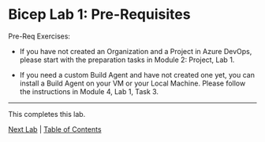 # Bicep Lab 1: Pre-Requisites

Pre-Req Exercises:

* If you have not created an Organization and a Project in Azure DevOps, please start with the preparation tasks in Module 2: Project, Lab 1.

* If you need a custom Build Agent and have not created one yet, you can install a Build Agent on your VM or your Local Machine.  Please follow the instructions in Module 4, Lab 1, Task 3.

---

This completes this lab.

[Next Lab](../02_Intro_/readme.md) | [Table of Contents](../readme.md)
